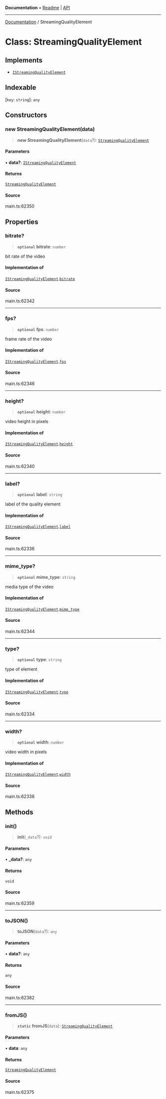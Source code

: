 **Documentation** • [Readme](../README.md) \| [API](../globals.md)

***

[Documentation](../README.md) / StreamingQualityElement

# Class: StreamingQualityElement

## Implements

- [`IStreamingQualityElement`](../interfaces/IStreamingQualityElement.md)

## Indexable

 \[`key`: `string`\]: `any`

## Constructors

### new StreamingQualityElement(data)

> **new StreamingQualityElement**(`data`?): [`StreamingQualityElement`](StreamingQualityElement.md)

#### Parameters

• **data?**: [`IStreamingQualityElement`](../interfaces/IStreamingQualityElement.md)

#### Returns

[`StreamingQualityElement`](StreamingQualityElement.md)

#### Source

main.ts:62350

## Properties

### bitrate?

> **`optional`** **bitrate**: `number`

bit rate of the video

#### Implementation of

[`IStreamingQualityElement`](../interfaces/IStreamingQualityElement.md).[`bitrate`](../interfaces/IStreamingQualityElement.md#bitrate)

#### Source

main.ts:62342

***

### fps?

> **`optional`** **fps**: `number`

frame rate of the video

#### Implementation of

[`IStreamingQualityElement`](../interfaces/IStreamingQualityElement.md).[`fps`](../interfaces/IStreamingQualityElement.md#fps)

#### Source

main.ts:62346

***

### height?

> **`optional`** **height**: `number`

video height in pixels

#### Implementation of

[`IStreamingQualityElement`](../interfaces/IStreamingQualityElement.md).[`height`](../interfaces/IStreamingQualityElement.md#height)

#### Source

main.ts:62340

***

### label?

> **`optional`** **label**: `string`

label of the quality element

#### Implementation of

[`IStreamingQualityElement`](../interfaces/IStreamingQualityElement.md).[`label`](../interfaces/IStreamingQualityElement.md#label)

#### Source

main.ts:62336

***

### mime\_type?

> **`optional`** **mime\_type**: `string`

media type of the video

#### Implementation of

[`IStreamingQualityElement`](../interfaces/IStreamingQualityElement.md).[`mime_type`](../interfaces/IStreamingQualityElement.md#mime_type)

#### Source

main.ts:62344

***

### type?

> **`optional`** **type**: `string`

type of element

#### Implementation of

[`IStreamingQualityElement`](../interfaces/IStreamingQualityElement.md).[`type`](../interfaces/IStreamingQualityElement.md#type)

#### Source

main.ts:62334

***

### width?

> **`optional`** **width**: `number`

video width in pixels

#### Implementation of

[`IStreamingQualityElement`](../interfaces/IStreamingQualityElement.md).[`width`](../interfaces/IStreamingQualityElement.md#width)

#### Source

main.ts:62338

## Methods

### init()

> **init**(`_data`?): `void`

#### Parameters

• **\_data?**: `any`

#### Returns

`void`

#### Source

main.ts:62359

***

### toJSON()

> **toJSON**(`data`?): `any`

#### Parameters

• **data?**: `any`

#### Returns

`any`

#### Source

main.ts:62382

***

### fromJS()

> **`static`** **fromJS**(`data`): [`StreamingQualityElement`](StreamingQualityElement.md)

#### Parameters

• **data**: `any`

#### Returns

[`StreamingQualityElement`](StreamingQualityElement.md)

#### Source

main.ts:62375
